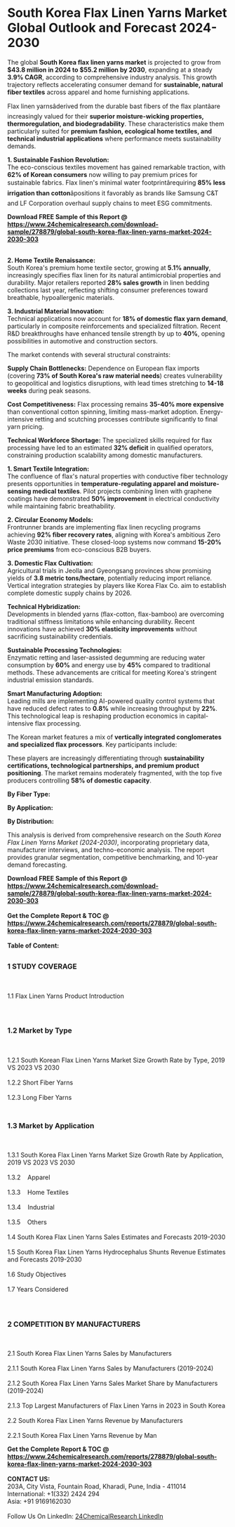 <h1>South Korea Flax Linen Yarns  Market Global Outlook and Forecast 2024-2030</h1><p>The global <strong>South Korea flax linen yarns market</strong> is projected to grow from <strong>$43.8 million in 2024 to $55.2 million by 2030</strong>, expanding at a steady <strong>3.9% CAGR</strong>, according to comprehensive industry analysis. This growth trajectory reflects accelerating consumer demand for <strong>sustainable, natural fiber textiles</strong> across apparel and home furnishing applications.</p><p>Flax linen yarnsâderived from the durable bast fibers of the flax plantâare increasingly valued for their <strong>superior moisture-wicking properties, thermoregulation, and biodegradability</strong>. These characteristics make them particularly suited for <strong>premium fashion, ecological home textiles, and technical industrial applications</strong> where performance meets sustainability demands.</p><p><strong>1. Sustainable Fashion Revolution:</strong><br>
The eco-conscious textiles movement has gained remarkable traction, with <strong>62% of Korean consumers</strong> now willing to pay premium prices for sustainable fabrics. Flax linen's minimal water footprintârequiring <strong>85% less irrigation than cotton</strong>âpositions it favorably as brands like Samsung C&amp;T and LF Corporation overhaul supply chains to meet ESG commitments.</p><div><b>Download FREE Sample of this Report @ 
            <a href="https://www.24chemicalresearch.com/download-sample/278879/global-south-korea-flax-linen-yarns-market-2024-2030-303">
            https://www.24chemicalresearch.com/download-sample/278879/global-south-korea-flax-linen-yarns-market-2024-2030-303</a></b></div><br><p><strong>2. Home Textile Renaissance:</strong><br>
South Korea's premium home textile sector, growing at <strong>5.1% annually</strong>, increasingly specifies flax linen for its natural antimicrobial properties and durability. Major retailers reported <strong>28% sales growth</strong> in linen bedding collections last year, reflecting shifting consumer preferences toward breathable, hypoallergenic materials.</p><p><strong>3. Industrial Material Innovation:</strong><br>
Technical applications now account for <strong>18% of domestic flax yarn demand</strong>, particularly in composite reinforcements and specialized filtration. Recent R&amp;D breakthroughs have enhanced tensile strength by up to <strong>40%</strong>, opening possibilities in automotive and construction sectors.</p><p>The market contends with several structural constraints:</p><p><strong>Supply Chain Bottlenecks:</strong> Dependence on European flax imports (covering <strong>73% of South Korea's raw material needs</strong>) creates vulnerability to geopolitical and logistics disruptions, with lead times stretching to <strong>14-18 weeks</strong> during peak seasons.</p><p><strong>Cost Competitiveness:</strong> Flax processing remains <strong>35-40% more expensive</strong> than conventional cotton spinning, limiting mass-market adoption. Energy-intensive retting and scutching processes contribute significantly to final yarn pricing.</p><p><strong>Technical Workforce Shortage:</strong> The specialized skills required for flax processing have led to an estimated <strong>32% deficit</strong> in qualified operators, constraining production scalability among domestic manufacturers.</p><p><strong>1. Smart Textile Integration:</strong><br>
The confluence of flax's natural properties with conductive fiber technology presents opportunities in <strong>temperature-regulating apparel and moisture-sensing medical textiles</strong>. Pilot projects combining linen with graphene coatings have demonstrated <strong>50% improvement</strong> in electrical conductivity while maintaining fabric breathability.</p><p><strong>2. Circular Economy Models:</strong><br>
Frontrunner brands are implementing flax linen recycling programs achieving <strong>92% fiber recovery rates</strong>, aligning with Korea's ambitious Zero Waste 2030 initiative. These closed-loop systems now command <strong>15-20% price premiums</strong> from eco-conscious B2B buyers.</p><p><strong>3. Domestic Flax Cultivation:</strong><br>
Agricultural trials in Jeolla and Gyeongsang provinces show promising yields of <strong>3.8 metric tons/hectare</strong>, potentially reducing import reliance. Vertical integration strategies by players like Korea Flax Co. aim to establish complete domestic supply chains by 2026.</p><p><strong>Technical Hybridization:</strong><br>
	Developments in blended yarns (flax-cotton, flax-bamboo) are overcoming traditional stiffness limitations while enhancing durability. Recent innovations have achieved <strong>30% elasticity improvements</strong> without sacrificing sustainability credentials.</p><p><strong>Sustainable Processing Technologies:</strong><br>
	Enzymatic retting and laser-assisted degumming are reducing water consumption by <strong>60%</strong> and energy use by <strong>45%</strong> compared to traditional methods. These advancements are critical for meeting Korea's stringent industrial emission standards.</p><p><strong>Smart Manufacturing Adoption:</strong><br>
	Leading mills are implementing AI-powered quality control systems that have reduced defect rates to <strong>0.8%</strong> while increasing throughput by <strong>22%</strong>. This technological leap is reshaping production economics in capital-intensive flax processing.</p><p>The Korean market features a mix of <strong>vertically integrated conglomerates and specialized flax processors</strong>. Key participants include:</p><p>These players are increasingly differentiating through <strong>sustainability certifications, technological partnerships, and premium product positioning</strong>. The market remains moderately fragmented, with the top five producers controlling <strong>58% of domestic capacity</strong>.</p><p><strong>By Fiber Type:</strong></p><p><strong>By Application:</strong></p><p><strong>By Distribution:</strong></p><p>This analysis is derived from comprehensive research on the <em>South Korea Flax Linen Yarns Market (2024-2030)</em>, incorporating proprietary data, manufacturer interviews, and techno-economic analysis. The report provides granular segmentation, competitive benchmarking, and 10-year demand forecasting.</p><div><b>Download FREE Sample of this Report @ 
            <a href="https://www.24chemicalresearch.com/download-sample/278879/global-south-korea-flax-linen-yarns-market-2024-2030-303">
            https://www.24chemicalresearch.com/download-sample/278879/global-south-korea-flax-linen-yarns-market-2024-2030-303</a></b></div><br><div><b>Get the Complete Report & TOC @ 
            <a href="https://www.24chemicalresearch.com/reports/278879/global-south-korea-flax-linen-yarns-market-2024-2030-303">
            https://www.24chemicalresearch.com/reports/278879/global-south-korea-flax-linen-yarns-market-2024-2030-303</a></b></div><br>
            <b>Table of Content:</b><p><h2><span style="font-size:16px"><strong>1 STUDY COVERAGE</strong></span></h2><br />
<p>1.1 Flax Linen Yarns  Product Introduction</p><br />
<h2><span style="font-size:16px"><strong>1.2 Market by Type</strong></span></h2><br />
<p>1.2.1 South Korean Flax Linen Yarns  Market Size Growth Rate by Type, 2019 VS 2023 VS 2030<br /><br />
1.2.2 Short Fiber Yarns&nbsp;&nbsp; &nbsp;<br /><br />
1.2.3 Long Fiber Yarns<br /><br />
<h2><span style="font-size:16px"><strong>1.3 Market by Application</strong></span></h2><br />
<p>1.3.1 South Korea Flax Linen Yarns  Market Size Growth Rate by Application, 2019 VS 2023 VS 2030<br /><br />
1.3.2&nbsp;&nbsp; &nbsp;Apparel<br /><br />
1.3.3&nbsp;&nbsp; &nbsp;Home Textiles<br /><br />
1.3.4&nbsp;&nbsp; &nbsp;Industrial<br /><br />
1.3.5&nbsp;&nbsp; &nbsp;Others<br /><br />
1.4 South Korea Flax Linen Yarns  Sales Estimates and Forecasts 2019-2030<br /><br />
1.5 South Korea Flax Linen Yarns  Hydrocephalus Shunts Revenue Estimates and Forecasts 2019-2030<br /><br />
1.6 Study Objectives<br /><br />
1.7 Years Considered</p><br />
<h2><span style="font-size:16px"><strong>2 COMPETITION BY MANUFACTURERS</strong></span></h2><br />
<p>2.1 South Korea Flax Linen Yarns  Sales by Manufacturers<br /><br />
2.1.1 South Korea Flax Linen Yarns  Sales by Manufacturers (2019-2024)<br /><br />
2.1.2 South Korea Flax Linen Yarns  Sales Market Share by Manufacturers (2019-2024)<br /><br />
2.1.3 Top Largest Manufacturers of Flax Linen Yarns  in 2023 in South Korea<br /><br />
2.2 South Korea Flax Linen Yarns  Revenue by Manufacturers<br /><br />
2.2.1 South Korea Flax Linen Yarns  Revenue by Man</p><div><b>Get the Complete Report & TOC @ 
            <a href="https://www.24chemicalresearch.com/reports/278879/global-south-korea-flax-linen-yarns-market-2024-2030-303">
            https://www.24chemicalresearch.com/reports/278879/global-south-korea-flax-linen-yarns-market-2024-2030-303</a></b></div><br><b>CONTACT US:</b><br>
            203A, City Vista, Fountain Road, Kharadi, Pune, India - 411014<br>
            International: +1(332) 2424 294<br>
            Asia: +91 9169162030 <br><br>
            Follow Us On LinkedIn: <a href="https://www.linkedin.com/company/24chemicalresearch/">24ChemicalResearch LinkedIn</a>